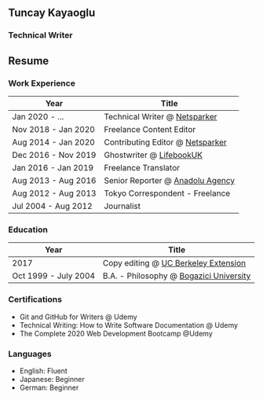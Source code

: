 ## Tuncay Kayaoglu
### Technical Writer

## Resume

### Work Experience
| Year | Title |
| ---- | ---- |
|Jan 2020 - ...	| Technical Writer @ [Netsparker](https://www.netsparker.com)|
|Nov 2018 - Jan 2020 | Freelance Content Editor |
|Aug 2014 - Jan 2020 | Contributing Editor @ [Netsparker](http://siberbulten.com) |
|Dec 2016 - Nov 2019 | Ghostwriter @ [LifebookUK](https://www.lifebookuk.com/)|
|Jan 2016 - Jan 2019 | Freelance Translator |
|Aug 2013 - Aug 2016 | Senior Reporter @ [Anadolu Agency](https://www.aa.com.tr/en)|
|Aug 2012 - Aug 2013 | Tokyo Correspondent - Freelance|
|Jul 2004 - Aug 2012 | Journalist |

### Education
| Year | Title |
| ---- | ---- |
|2017 | Copy editing @ [UC Berkeley Extension](https://extension.berkeley.edu/) |
|Oct 1999 - July 2004 | B.A. - Philosophy @ [Bogazici University](https://www.boun.edu.tr) |	

### Certifications
* Git and GitHub for Writers @ Udemy
* Technical Writing: How to Write Software Documentation @ Udemy
* The Complete 2020 Web Development Bootcamp @Udemy

### Languages
* English: Fluent
* Japanese: Beginner
* German: Beginner
